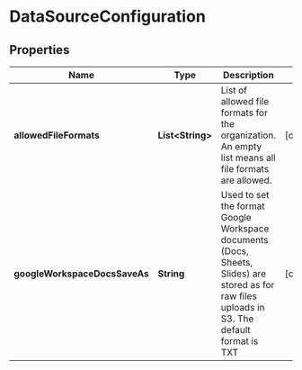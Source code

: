 

# DataSourceConfiguration


## Properties

| Name | Type | Description | Notes |
|------------ | ------------- | ------------- | -------------|
|**allowedFileFormats** | **List&lt;String&gt;** | List of allowed file formats for the organization. An empty list means all file formats are allowed. |  [optional] |
|**googleWorkspaceDocsSaveAs** | **String** | Used to set the format Google Workspace documents (Docs, Sheets, Slides) are stored as for raw files uploads in S3. The default format is TXT |  [optional] |



